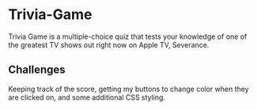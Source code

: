 # Trivia-Game

Trivia Game is a multiple-choice quiz that tests your knowledge of one of the greatest TV shows out right now on Apple TV, Severance.

## Challenges

Keeping track of the score, getting my buttons to change color when they are clicked on, and some additional CSS styling.
